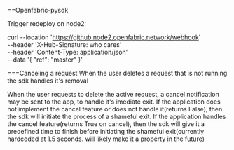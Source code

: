 ==Openfabric-pysdk


Trigger redeploy on node2:

curl --location 'https://github.node2.openfabric.network/webhook' \
--header 'X-Hub-Signature: who cares' \
--header 'Content-Type: application/json' \
--data '{
    "ref": "master"
}'


===Canceling a request
When the user deletes a request that is not running the sdk handles it's removal

When the user requests to delete the active request, a cancel notification may be sent to the app, to handle it's imediate exit.
If the application does not implement the cancel feature or does not handle it(returns False), then the sdk will initiate the process of a shameful exit.
If the application handles the cancel feature(returns True on cancel), then the sdk will give it a predefined time to finish before initiating the shameful exit(currently hardcoded at 1.5 seconds. will likely make it a property in the future)
